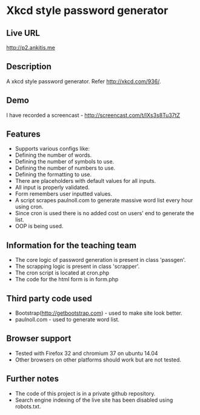 # Xkcd style password generator

## Live URL
<http://p2.ankitis.me>

## Description
A xkcd style password generator. Refer <http://xkcd.com/936/>.

## Demo
I have recorded a screencast - <http://screencast.com/t/IXs3s8Tu37tZ>

## Features
* Supports various configs like:
 * Defining the number of words.
 * Defining the number of symbols to use.
 * Defining the number of numbers to use.
 * Defining the formatting to use.
* There are placeholders with default values for all inputs.
* All input is properly validated.
* Form remembers user inputted values.
* A script scrapes paulnoll.com to generate massive word list every hour using cron.
* Since cron is used there is no added cost on users' end to generate the list.
* OOP is being used.

## Information for the teaching team
* The core logic of password generation is present in class 'passgen'.
* The scrapping logic is present in class 'scrapper'.
* The cron script is located at cron.php
* The code for the html form is in form.php

## Third party code used
* Bootstrap(<http://getbootstrap.com>) - used to make site look better.
* paulnoll.com - used to generate word list.

## Browser support
* Tested with Firefox 32 and chromium 37 on ubuntu 14.04
* Other browsers on other platforms should work but are not tested.

## Further notes
* The code of this project is in a private github repository.
* Search engine indexing of the live site has been disabled using robots.txt.
